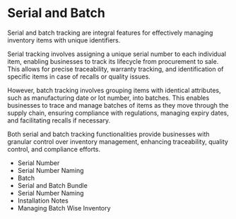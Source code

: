 # Serial and Batch 
Serial and batch tracking are integral features for effectively managing inventory items with unique identifiers.

Serial tracking involves assigning a unique serial number to each individual item, enabling businesses to track its lifecycle from procurement to sale. This allows for precise traceability, warranty tracking, and identification of specific items in case of recalls or quality issues.

However, batch tracking involves grouping items with identical attributes, such as manufacturing date or lot number, into batches. This enables businesses to trace and manage batches of items as they move through the supply chain, ensuring compliance with regulations, managing expiry dates, and facilitating recalls if necessary.

Both serial and batch tracking functionalities provide businesses with granular control over inventory management, enhancing traceability, quality control, and compliance efforts.

* Serial Number
* Serial Number Naming
* Batch
* Serial and Batch Bundle
* Serial Number Naming
* Installation Notes
* Managing Batch Wise Inventory